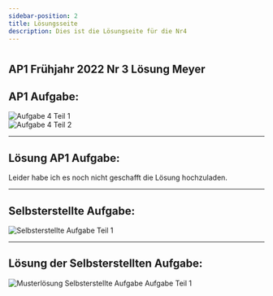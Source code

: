 ```yaml
---
sidebar-position: 2
title: Lösungsseite
description: Dies ist die Lösungseite für die Nr4
---
```


#
## AP1 Frühjahr 2022 Nr 3 Lösung Meyer

## AP1 Aufgabe:

![Aufgabe 4 Teil 1](/img/2024/ap1f_2024/AP1_2024_Fruehjahr_Aufgabe4_1.jpg)  
![Aufgabe 4 Teil 2](/img/2024/ap1f_2024/AP1_2024_Fruehjahr_Aufgabe4_2.jpg)  

----

## Lösung AP1 Aufgabe:

<!--
![Musterlösung 3 Teil 1](/img/2022/ap1f_2022/solution/AP1_2022_Fruehjahr_Aufgabe3_Holldack_Musterloesung_1.jpg)  
![Musterlösung 3 Teil 2](/img/2022/ap1f_2022/solution/AP1_2022_Fruehjahr_Aufgabe3_Holldack_Musterloesung_2.jpg)  
![Musterlösung 3 Teil 3](/img/2022/ap1f_2022/solution/AP1_2022_Fruehjahr_Aufgabe3_Holldack_Musterloesung_3.jpg)  
-->

Leider habe ich es noch nicht geschafft die Lösung hochzuladen.

----

## Selbsterstellte Aufgabe:

![Selbsterstellte Aufgabe Teil 1](/img/2024/ap1f_2024/Fruehjahr_2024_Aufgabe4_Holldack.jpg)  

----

## Lösung der Selbsterstellten Aufgabe:

![Musterlösung Selbsterstellte Aufgabe Aufgabe Teil 1](/img/2024/ap1f_2024/solution/Fruehjahr_2024_Aufgabe4_Holldack_Musterloesung.jpg)  
